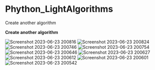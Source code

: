 # Phython_LightAlgorithms
Create another algorithm

**Create another algorithm**


![Screenshot 2023-06-23 200816](https://github.com/misterbland/Phython_LightAlgorithms/assets/133168093/9131e8c2-6e67-4cfd-9cf7-0bbf8ac328a5)
![Screenshot 2023-06-23 200824](https://github.com/misterbland/Phython_LightAlgorithms/assets/133168093/3a9319fd-7359-4d20-a604-d687f8e8b929)
![Screenshot 2023-06-23 200746](https://github.com/misterbland/Phython_LightAlgorithms/assets/133168093/9e664e5f-b7cb-4528-8537-1ac11c6edcb9)
![Screenshot 2023-06-23 200754](https://github.com/misterbland/Phython_LightAlgorithms/assets/133168093/92bfcb71-73e1-45a6-b959-e914402dc468)
![Screenshot 2023-06-23 200646](https://github.com/misterbland/Phython_LightAlgorithms/assets/133168093/e562e007-d78f-4da2-a5c9-8eaeca294b5b)
![Screenshot 2023-06-23 200627](https://github.com/misterbland/Phython_LightAlgorithms/assets/133168093/ec8a8a3f-2a09-4119-83c1-e79b3aaf4cd9)
![Screenshot 2023-06-23 200612](https://github.com/misterbland/Phython_LightAlgorithms/assets/133168093/4da65aaf-d6fb-4b1c-8100-80287ba012bd)
![Screenshot 2023-06-23 200601](https://github.com/misterbland/Phython_LightAlgorithms/assets/133168093/863ce066-b0a9-4668-83cb-a27178ad3d8b)
![Screenshot 2023-06-23 200542](https://github.com/misterbland/Phython_LightAlgorithms/assets/133168093/85134e35-f3ff-4af1-a093-a89a45c81fc9)
